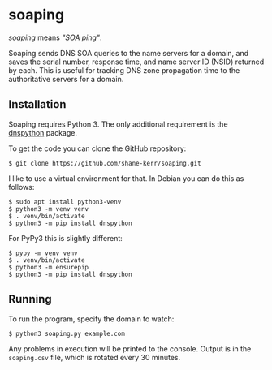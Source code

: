 # soaping

_soaping_ means _"SOA ping"_.

Soaping sends DNS SOA queries to the name servers for a domain, and
saves the serial number, response time, and name server ID (NSID)
returned by each. This is useful for tracking DNS zone propagation
time to the authoritative servers for a domain.

## Installation

Soaping requires Python 3. The only additional requirement is the
[dnspython](http://www.dnspython.org/) package.

To get the code you can clone the GitHub repository:

    $ git clone https://github.com/shane-kerr/soaping.git

I like to use a virtual environment for that. In Debian you can do
this as follows:

    $ sudo apt install python3-venv
    $ python3 -m venv venv
    $ . venv/bin/activate
    $ python3 -m pip install dnspython

For PyPy3 this is slightly different:

    $ pypy -m venv venv
    $ . venv/bin/activate
    $ python3 -m ensurepip
    $ python3 -m pip install dnspython

## Running

To run the program, specify the domain to watch:

    $ python3 soaping.py example.com

Any problems in execution will be printed to the console. Output is in
the `soaping.csv` file, which is rotated every 30 minutes.
